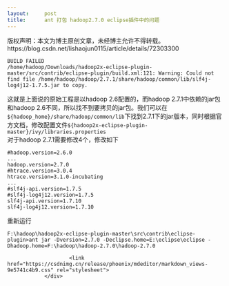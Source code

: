```yaml
---
layout:     post
title:      ant 打包 hadoop2.7.0 eclipse插件中的问题
---
```

<div id="article_content" class="article_content clearfix csdn-tracking-statistics" data-pid="blog" data-mod="popu_307" data-dsm="post">
								<div class="article-copyright">
					版权声明：本文为博主原创文章，未经博主允许不得转载。					https://blog.csdn.net/lishaojun0115/article/details/72303300				</div>
								            <div id="content_views" class="markdown_views prism-atom-one-dark">
							<!-- flowchart 箭头图标 勿删 -->
							<svg xmlns="http://www.w3.org/2000/svg" style="display: none;"><path stroke-linecap="round" d="M5,0 0,2.5 5,5z" id="raphael-marker-block" style="-webkit-tap-highlight-color: rgba(0, 0, 0, 0);"></path></svg>
							<pre class="prettyprint"><code class=" hljs lasso">BUILD FAILED
/home/hadoop/Downloads/hadoop2x<span class="hljs-attribute">-eclipse</span><span class="hljs-attribute">-plugin</span><span class="hljs-attribute">-master</span>/src/contrib/eclipse<span class="hljs-attribute">-plugin</span>/build<span class="hljs-built_in">.</span><span class="hljs-built_in">xml</span>:<span class="hljs-number">121</span>: Warning: Could <span class="hljs-literal">not</span> find file /home/hadoop/hadoop/<span class="hljs-number">2.7</span><span class="hljs-number">.1</span>/share/hadoop/common/lib/slf4j<span class="hljs-attribute">-log4j12</span><span class="hljs-subst">-</span><span class="hljs-number">1.7</span><span class="hljs-number">.5</span><span class="hljs-built_in">.</span>jar <span class="hljs-keyword">to</span> copy<span class="hljs-built_in">.</span></code></pre>

<p>这就是上面说的原始工程是以hadoop 2.6配置的，而hadoop 2.7.1中依赖的jar包和hadoop 2.6不同，所以找不到要拷贝的jar包。我们可以在<code>${hadoop_home}/share/hadoop/common/lib</code>下找到2.7.1下的jar版本，同时根据官方文档，修改配置文件<code>${hadoop2x-eclipse-plugin-master}/ivy/libraries.properties</code> <br>
对于hadoop 2.7.1需要修改4个，修改如下 </p>



<pre class="prettyprint"><code class=" hljs r"><span class="hljs-comment">#hadoop.version=2.6.0</span>
<span class="hljs-keyword">...</span>
hadoop.version=<span class="hljs-number">2.7</span><span class="hljs-number">.0</span>
<span class="hljs-comment">#htrace.version=3.0.4</span>
htrace.version=<span class="hljs-number">3.1</span><span class="hljs-number">.0</span>-incubating
<span class="hljs-keyword">...</span>
<span class="hljs-comment">#slf4j-api.version=1.7.5</span>
<span class="hljs-comment">#slf4j-log4j12.version=1.7.5</span>
slf4j-api.version=<span class="hljs-number">1.7</span><span class="hljs-number">.10</span>
slf4j-log4j12.version=<span class="hljs-number">1.7</span><span class="hljs-number">.10</span></code></pre>

<p>重新运行 </p>



<pre class="prettyprint"><code class=" hljs tex">F:<span class="hljs-command">\hadoop</span><span class="hljs-command">\hadoop</span>2x-eclipse-plugin-master<span class="hljs-command">\src</span><span class="hljs-command">\contrib</span><span class="hljs-command">\eclipse</span>-plugin&gt;ant jar -Dversion=2.7.0 -Declipse.home=E:<span class="hljs-command">\eclipse</span><span class="hljs-command">\eclipse</span> -Dhadoop.home=F:<span class="hljs-command">\hadoop</span><span class="hljs-command">\hadoop</span>-2.7.0<span class="hljs-command">\hadoop</span>-2.7.0</code></pre>            </div>
						<link href="https://csdnimg.cn/release/phoenix/mdeditor/markdown_views-9e5741c4b9.css" rel="stylesheet">
                </div>